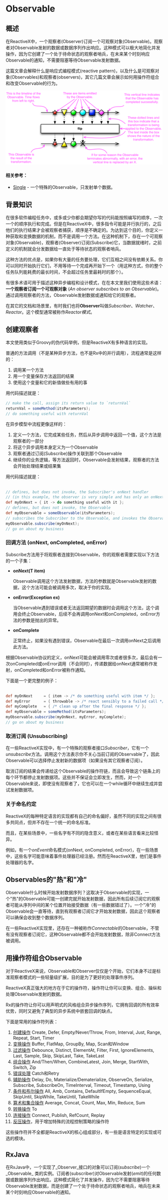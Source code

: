 # Observable

## 概述

在ReactiveX中，一个观察者(Observer)订阅一个可观察对象(Observable)。观察者对Observable发射的数据或数据序列作出响应。这种模式可以极大地简化并发操作，因为它创建了一个处于待命状态的观察者哨兵，在未来某个时刻响应Observable的通知，不需要阻塞等待Observable发射数据。

这篇文章会解释什么是响应式编程模式(reactive pattern)，以及什么是可观察对象(Observables)和观察者(observers)，其它几篇文章会展示如何用操作符组合和改变Observable的行为。

![Observable](images/legend.png)

#### 相关参考：

* [Single](Single.md) - 一个特殊的Observable，只发射单个数据。


## 背景知识

在很多软件编程任务中，或多或少你都会期望你写的代码能按照编写的顺序，一次一个的顺序执行和完成。但是在ReactiveX中，很多指令可能是并行执行的，之后他们的执行结果才会被观察者捕获，顺序是不确定的。为达到这个目的，你定义一种获取和变换数据的机制，而不是调用一个方法。在这种机制下，存在一个可观察对象(Observable)，观察者(Observer)订阅(Subscribe)它，当数据就绪时，之前定义的机制就会分发数据给一直处于等待状态的观察者哨兵。

这种方法的优点是，如果你有大量的任务要处理，它们互相之间没有依赖关系。你可以同时开始执行它们，不用等待一个完成再开始下一个（用这种方式，你的整个任务队列能耗费的最长时间，不会超过任务里最耗时的那个）。

有很多术语可用于描述这种异步编程和设计模式，在在本文里我们使用这些术语：**一个观察者订阅一个可观察对象** (*An observer subscribes to an Observable*)。通过调用观察者的方法，Observable发射数据或通知给它的观察者。

在其它的文档和场景里，有时我们也将**Observer**叫做*Subscriber*、*Watcher*、*Reactor*。这个模型通常被称作*Reactor模式*。


## 创建观察者

本文使用类似于Groovy的伪代码举例，但是ReactiveX有多种语言的实现。

普通的方法调用（不是某种异步方法，也不是Rx中的并行调用），流程通常是这样的：

1. 调用某一个方法
2. 用一个变量保存方法返回的结果
3. 使用这个变量和它的新值做些有用的事

用代码描述就是：

```groovy
// make the call, assign its return value to `returnVal`
returnVal = someMethod(itsParameters);
// do something useful with returnVal
```

在异步模型中流程更像这样的：

1. 定义一个方法，它完成某些任务，然后从异步调用中返回一个值，这个方法是观察者的一部分
2. 将这个异步调用本身定义为一个Observable
3. 观察者通过订阅(Subscribe)操作关联到那个Observable
4. 继续你的业务逻辑，等方法返回时，Observable会发射结果，观察者的方法会开始处理结果或结果集

用代码描述就是：

```groovy

// defines, but does not invoke, the Subscriber's onNext handler
// (in this example, the observer is very simple and has only an onNext handler)
def myOnNext = { it -> do something useful with it };
// defines, but does not invoke, the Observable
def myObservable = someObservable(itsParameters);
// subscribes the Subscriber to the Observable, and invokes the Observable
myObservable.subscribe(myOnNext);
// go on about my business

```


### 回调方法 (onNext, onCompleted, onError)

Subscribe方法用于将观察者连接到Observable，你的观察者需要实现以下方法的一个子集：

* **onNext(T item)**

    Observable调用这个方法发射数据，方法的参数就是Observable发射的数据，这个方法可能会被调用多次，取决于你的实现。

* **onError(Exception ex)**

    当Observable遇到错误或者无法返回期望的数据时会调用这个方法，这个调用会终止Observable，后续不会再调用onNext和onCompleted，onError方法的参数是抛出的异常。

* **onComplete**

    正常终止，如果没有遇到错误，Observable在最后一次调用onNext之后调用此方法。

根据Observable协议的定义，onNext可能会被调用零次或者很多次，最后会有一次onCompleted或onError调用（不会同时），传递数据给onNext通常被称作发射，onCompleted和onError被称作通知。

下面是一个更完整的例子：

```groovy

def myOnNext     = { item -> /* do something useful with item */ };
def myError      = { throwable -> /* react sensibly to a failed call */ };
def myComplete   = { /* clean up after the final response */ };
def myObservable = someMethod(itsParameters);
myObservable.subscribe(myOnNext, myError, myComplete);
// go on about my business

```

### 取消订阅 (Unsubscribing)

在一些ReactiveX实现中，有一个特殊的观察者接口*Subscriber*，它有一个*unsubscribe*方法。调用这个方法表示你不关心当前订阅的Observable了，因此Observable可以选择停止发射新的数据项（如果没有其它观察者订阅）。

取消订阅的结果会传递给这个Observable的操作符链，而且会导致这个链条上的每个环节都停止发射数据项。这些并不保证会立即发生，然而，对一个Observable来说，即使没有观察者了，它也可以在一个while循环中继续生成并尝试发射数据项。

### 关于命名约定

ReactiveX的每种特定语言的实现都有自己的命名偏好，虽然不同的实现之间有很多共同点，但并不存在一个统一的命名标准。

而且，在某些场景中，一些名字有不同的隐含意义，或者在某些语言看来比较怪异。

例如，有一个*onEvent*命名模式(onNext, onCompleted, onError)，在一些场景中，这些名字可能意味着事件处理器已经注册。然而在ReactiveX里，他们是事件处理器的名字。


## Observables的"热"和"冷"

Observable什么时候开始发射数据序列？这取决于Observable的实现，一个"热"的Observable可能一创建完就开始发射数据，因此所有后续订阅它的观察者可能从序列中间的某个位置开始接受数据（有一些数据错过了）。一个"冷"的Observable会一直等待，直到有观察者订阅它才开始发射数据，因此这个观察者可以确保会收到整个数据序列。

在一些ReactiveX实现里，还存在一种被称作*Connectable*的Observable，不管有没有观察者订阅它，这种Observable都不会开始发射数据，除非Connect方法被调用。

## 用操作符组合Observable

对于ReactiveX来说，Observable和Observer仅仅是个开始，它们本身不过是标准观察者模式的一些轻量级扩展，目的是为了更好的处理事件序列。

ReactiveX真正强大的地方在于它的操作符，操作符让你可以变换、组合、操纵和处理Observable发射的数据。

Rx的操作符让你可以用声明式的风格组合异步操作序列，它拥有回调的所有效率优势，同时又避免了典型的异步系统中嵌套回调的缺点。

下面是常用的操作符列表：

1. [创建操作](operators/Creating-Observables.md) Create, Defer, Empty/Never/Throw, From, Interval, Just, Range, Repeat, Start, Timer
2. [变换操作](operators/Transforming-Observables.md) Buffer, FlatMap, GroupBy, Map, Scan和Window
3. [过滤操作](operators/Filter-Observables.md) Debounce, Distinct, ElementAt, Filter, First, IgnoreElements, Last, Sample, Skip, SkipLast, Take, TakeLast
4. [组合操作](operators/Combining-Observables.md) And/Then/When, CombineLatest, Join, Merge, StartWith, Switch, Zip
5. [错误处理](operators/Error-Handling-Observables.md) Catch和Retry
6. [辅助操作](operators/Observable-Utility-Operators.md) Delay, Do, Materialize/Dematerialize, ObserveOn, Serialize, Subscribe, SubscribeOn, TimeInterval, Timeout, Timestamp, Using
7. [条件和布尔操作](operators/Conditional-Observables.md) All, Amb, Contains, DefaultIfEmpty, SequenceEqual, SkipUntil, SkipWhile, TakeUntil, TakeWhile
8. [算术和集合操作](operators/Mathematical-and-Aggregate-Operators.md) Average, Concat, Count, Max, Min, Reduce, Sum
9. [转换操作](operators/To.md) To
10. [连接操作](operators/Connectable-Observable-Operators.md) Connect, Publish, RefCount, Replay
11. [反压操作](topics/Backpressure.md)，用于增加特殊的流程控制策略的操作符

这些操作符并不全都是ReactiveX的核心组成部分，有一些是语言特定的实现或可选的模块。

## RxJava

在RxJava中，一个实现了_Observer_接口的对象可以订阅(_subscribe_)一个_Observable_ 类的实例。订阅者(subscriber)对Observable发射(_emit_)的任何数据或数据序列作出响应。这种模式简化了并发操作，因为它不需要阻塞等待Observable发射数据，而是创建了一个处于待命状态的观察者哨兵，哨兵在未来某个时刻响应Observable的通知。
